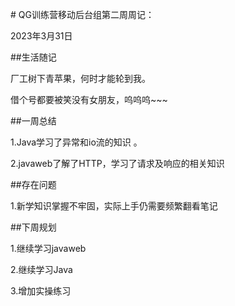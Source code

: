 \# QG训练营移动后台组第二周周记： 

 

2023年3月31日 

 

\##生活随记

 

厂工树下青苹果，何时才能轮到我。  



 借个号都要被笑没有女朋友，呜呜呜~~~

\##一周总结 

 

1.Java学习了异常和io流的知识 。 

 

2.javaweb了解了HTTP，学习了请求及响应的相关知识



\##存在问题 

 

1.新学知识掌握不牢固，实际上手仍需要频繁翻看笔记 

 

\##下周规划 

 

1.继续学习javaweb 

 

2.继续学习Java 

 

3.增加实操练习 